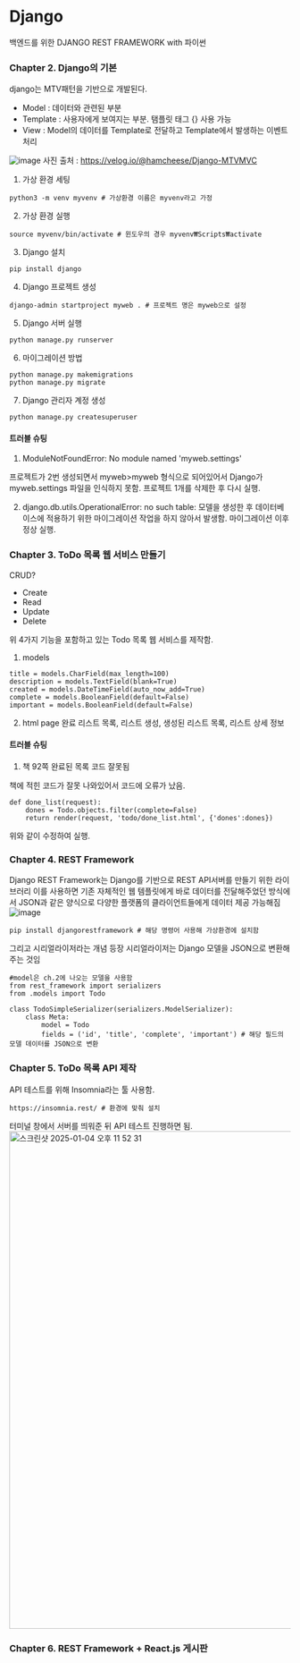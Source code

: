 # Django
백엔드를 위한 DJANGO REST FRAMEWORK with 파이썬

### Chapter 2. Django의 기본
django는 MTV패턴을 기반으로 개발된다.
- Model : 데이터와 관련된 부분
- Template : 사용자에게 보여지는 부분. 탬플릿 태그 {} 사용 가능
- View : Model의 데이터를 Template로 전달하고 Template에서 발생하는 이벤트 처리

![image](https://github.com/user-attachments/assets/26e73c6d-3d6b-4357-9032-e49e938327da)
사진 출처 : https://velog.io/@hamcheese/Django-MTVMVC

1. 가상 환경 세팅
```
python3 -m venv myvenv # 가상환경 이름은 myvenv라고 가정
```

2. 가상 환경 실행
```
source myvenv/bin/activate # 윈도우의 경우 myvenv₩Scripts₩activate
```

3. Django 설치
```
pip install django
```

4. Django 프로젝트 생성
```
django-admin startproject myweb . # 프로젝트 명은 myweb으로 설정
```

5. Django 서버 실행
```
python manage.py runserver
```

6. 마이그레이션 방법
```
python manage.py makemigrations
python manage.py migrate
```

7. Django 관리자 계정 생성
```
python manage.py createsuperuser
```

#### 트러블 슈팅
1. ModuleNotFoundError: No module named 'myweb.settings'
   
프로젝트가 2번 생성되면서 myweb>myweb 형식으로 되어있어서 Django가 myweb.settings 파일을 인식하지 못함.
프로젝트 1개를 삭제한 후 다시 실행.

2. django.db.utils.OperationalError: no such table:
모델을 생성한 후 데이터베이스에 적용하기 위한 마이그레이션 작업을 하지 않아서 발생함.
마이그레이션 이후 정상 실행.

### Chapter 3. ToDo 목록 웹 서비스 만들기
CRUD?
- Create
- Read
- Update
- Delete

위 4가지 기능을 포함하고 있는 Todo 목록 웹 서비스를 제작함.

1. models
```
title = models.CharField(max_length=100)
description = models.TextField(blank=True)
created = models.DateTimeField(auto_now_add=True)
complete = models.BooleanField(default=False)
important = models.BooleanField(default=False)
```

2. html page
완료 리스트 목록, 리스트 생성, 생성된 리스트 목록, 리스트 상세 정보

#### 트러블 슈팅
1. 책 92쪽 완료된 목록 코드 잘못됨

책에 적힌 코드가 잘못 나와있어서 코드에 오류가 났음.
```
def done_list(request):
    dones = Todo.objects.filter(complete=False)
    return render(request, 'todo/done_list.html', {'dones':dones})
```
위와 같이 수정하여 실행.

### Chapter 4. REST Framework
Django REST Framework는 Django를 기반으로 REST API서버를 만들기 위한 라이브러리
이를 사용하면 기존 자체적인 웹 템플릿에게 바로 데이터를 전달해주었던 방식에서 JSON과 같은 양식으로 다양한 플랫폼의 클라이언트들에게 데이터 제공 가능해짐
![image](https://github.com/user-attachments/assets/6a36f704-3340-44c8-a009-0c05cd6f254f)

```
pip install djangorestframework # 해당 명령어 사용해 가상환경에 설치함
```

그리고 시리얼라이저라는 개념 등장
시리얼라이저는 Django 모델을 JSON으로 변환해주는 것임

```
#model은 ch.2에 나오는 모델을 사용함
from rest_framework import serializers
from .models import Todo

class TodoSimpleSerializer(serializers.ModelSerializer):
    class Meta:
        model = Todo
        fields = ('id', 'title', 'complete', 'important') # 해당 필드의 모델 데이터를 JSON으로 변환
```


### Chapter 5. ToDo 목록 API 제작
API 테스트를 위해 Insomnia라는 툴 사용함. 
```
https://insomnia.rest/ # 환경에 맞춰 설치
```
터미널 창에서 서버를 띄워준 뒤 API 테스트 진행하면 됨.
<img width="890" alt="스크린샷 2025-01-04 오후 11 52 31" src="https://github.com/user-attachments/assets/0ef017f4-f365-4958-a5c6-d04c57bae654" />

### Chapter 6. REST Framework + React.js 게시판


